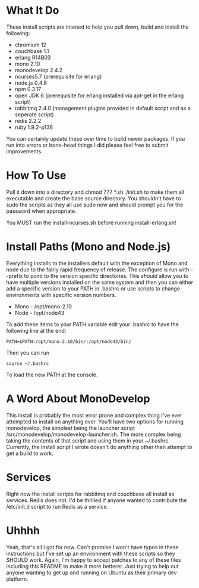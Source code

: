 # What It Do

These install scripts are intened to help you pull down, build and install the following:
*  chromium 12
*  couchbase 1.1
*  erlang R14B03
*  mono 2.10
*  monodevelop 2.4.2
*  ncurses5.7 (prerequisite for erlang)
*  node.js 0.4.8
*  npm 0.3.17
*  open JDK 6 (prerequisite for erlang installed via apt-get in the erlang script)
*  rabbitmq 2.4.0 (management plugins provided in default script and as a seperate script)
*  redis 2.2.2
*  ruby 1.9.2-p136

You can certainly update these over time to build newer packages. If you run into errors or bone-head things I did please feel free to submit improvements.

# How To Use

Pull it down into a directory and
	chmod 777 *.sh
    ./init.sh
to make them all executable and create the base source directory. You shouldn't have to sudo the scripts as they all use sudo now and should prompt you for the password when appropriate. 

You MUST run the install-ncurses.sh before running install-erlang.sh!

# Install Paths (Mono and Node.js)

Everything installs to the installers default with the exception of Mono and node due to the fairly rapid frequency of release. The configure is run with --prefix to point to the version specific directories. This *should* allow you to have multiple versions installed on the same system and then you can either add a specific version to your PATH in .bashrc or use scripts to change environments with specific version numbers.

* Mono - /opt/mono-2.10
* Node - /opt/node43

To add these items to your PATH variable edit your .bashrc to have the following line at the end:

	PATH=$PATH:/opt/mono-2.10/bin/:/opt/node43/bin/

Then you can run
	
	source ~/.bashrc

To load the new PATH at the console.

# A Word About MonoDevelop

This install is probably the most error prone and complex thing I've ever attempted to install on anything ever. You'll have two options for running monodevelop, the simplest being the launcher script /src/monodevelop/monodevelop-launcher.sh. The more complex being taking the contents of that script and using them in your ~/.bashrc. Currently, the install script I wrote doesn't do anything other than attempt to get a build to work.

# Services

Right now the install scripts for rabbitmq and couchbase all install as services. Redis does not. I'd be thrilled if anyone wanted to contribute the /etc/init.d script to run Redis as a service.

# Uhhhh

Yeah, that's all I got for now. Can't promise I won't have typos in these instructions but I've set up an environment with these scripts so they SHOULD work. Again, I'm happy to accept patches to any of these files including this README to make it more betterer. Just trying to help out anyone wanting to get up and running on Ubuntu as their primary dev platform.
